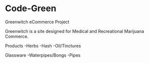 Code-Green
==========

Greenwitch eCommerce Project

Greenwitch is a site designed for Medical and Recreational Marijuana
Commerce.

Products
-Herbs
-Hash
-Oil/Tinctures



Glassware
-Waterpipes/Bongs
-Pipes

